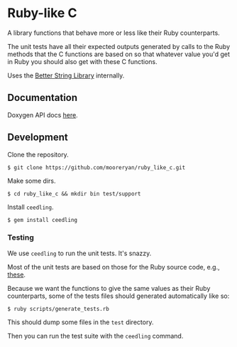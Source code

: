 # Ruby-like C

A library functions that behave more or less like their Ruby counterparts.

The unit tests have all their expected outputs generated by calls to the Ruby methods that the C functions are based on so that whatever value you'd get in Ruby you should also get with these C functions.

Uses the [Better String Library](https://github.com/websnarf/bstrlib) internally.

## Documentation

Doxygen API docs [here](https://mooreryan.github.io/ruby_like_c/).


## Development

Clone the repository.

```
$ git clone https://github.com/mooreryan/ruby_like_c.git
```

Make some dirs.

```
$ cd ruby_like_c && mkdir bin test/support
```

Install `ceedling`.

```
$ gem install ceedling
```

### Testing

We use `ceedling` to run the unit tests.  It's snazzy.

Most of the unit tests are based on those for the Ruby source code, e.g., [these](https://github.com/ruby/ruby/blob/e6ad53beaa8f61c784d7e6c9cace5bd6ecc4d5c8/test/ruby/test_file_exhaustive.rb).

Because we want the functions to give the same values as their Ruby counterparts, some of the tests files should generated automatically like so:

```
$ ruby scripts/generate_tests.rb
```

This should dump some files in the `test` directory.

Then you can run the test suite with the `ceedling` command.